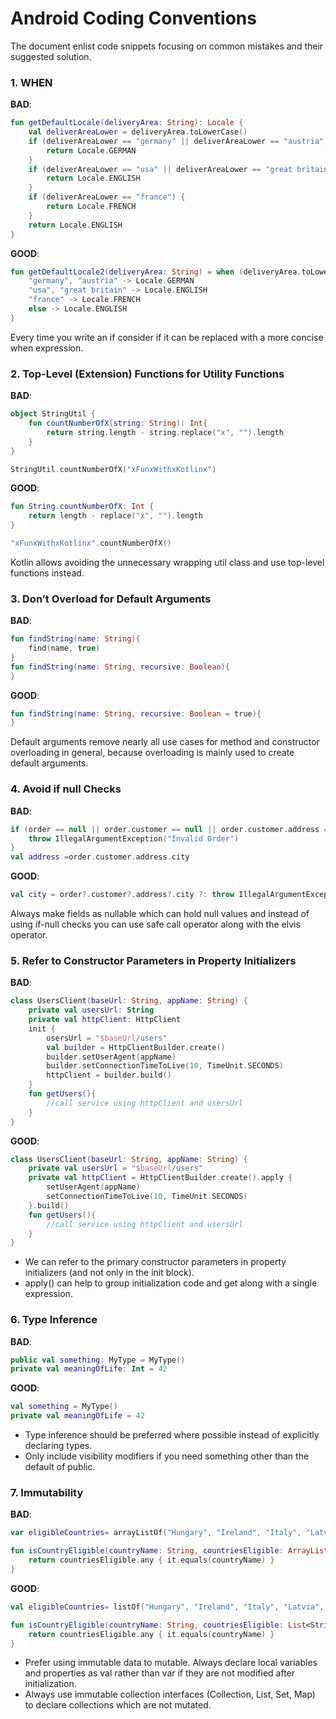 # Android Coding Conventions
The document enlist code snippets focusing on common mistakes and their suggested solution.

### 1. WHEN


__BAD__:

```kotlin
fun getDefaultLocale(deliveryArea: String): Locale {
    val deliverAreaLower = deliveryArea.toLowerCase()
    if (deliverAreaLower == "germany" || deliverAreaLower == "austria") {
        return Locale.GERMAN
    }
    if (deliverAreaLower == "usa" || deliverAreaLower == "great britain") {
        return Locale.ENGLISH
    }
    if (deliverAreaLower == "france") {
        return Locale.FRENCH
    }
    return Locale.ENGLISH
}
```

__GOOD__:

```kotlin
fun getDefaultLocale2(deliveryArea: String) = when (deliveryArea.toLowerCase()) {
    "germany", "austria" -> Locale.GERMAN
    "usa", "great britain" -> Locale.ENGLISH
    "france" -> Locale.FRENCH
    else -> Locale.ENGLISH
}
```

Every time you write an if consider if it can be replaced with a more concise when expression.


### 2. Top-Level (Extension) Functions for Utility Functions

__BAD__:
```kotlin
object StringUtil {
    fun countNumberOfX(string: String): Int{
        return string.length - string.replace("x", "").length
    }
}
```
```kotlin
StringUtil.countNumberOfX("xFunxWithxKotlinx")
```
__GOOD__:
```kotlin
fun String.countNumberOfX: Int {
    return length - replace("x", "").length
}
```

```kotlin
"xFunxWithxKotlinx".countNumberOfX()
```
Kotlin allows avoiding the unnecessary wrapping util class and use top-level functions instead.


### 3. Don’t Overload for Default Arguments

__BAD__:
```kotlin
fun findString(name: String){
    find(name, true)
}
fun findString(name: String, recursive: Boolean){
}
```
__GOOD__:
```kotlin
fun findString(name: String, recursive: Boolean = true){
}
```
Default arguments remove nearly all use cases for method and constructor overloading in general, because overloading is mainly used to create default arguments.

### 4. Avoid if null Checks

__BAD__:
```kotlin
if (order == null || order.customer == null || order.customer.address == null){
    throw IllegalArgumentException("Invalid Order")
}
val address =order.customer.address.city
```
__GOOD__:
```kotlin
val city = order?.customer?.address?.city ?: throw IllegalArgumentException("Invalid Order")
```
Always make fields as nullable which can hold null values and instead of using if-null checks you can use safe call operator along with the elvis operator.


### 5. Refer to Constructor Parameters in Property Initializers

__BAD__:
```kotlin
class UsersClient(baseUrl: String, appName: String) {
    private val usersUrl: String
    private val httpClient: HttpClient
    init {
        usersUrl = "$baseUrl/users"
        val builder = HttpClientBuilder.create()
        builder.setUserAgent(appName)
        builder.setConnectionTimeToLive(10, TimeUnit.SECONDS)
        httpClient = builder.build()
    }
    fun getUsers(){
        //call service using httpClient and usersUrl
    }
}
```

__GOOD__:
```kotlin
class UsersClient(baseUrl: String, appName: String) {
    private val usersUrl = "$baseUrl/users"
    private val httpClient = HttpClientBuilder.create().apply {
        setUserAgent(appName)
        setConnectionTimeToLive(10, TimeUnit.SECONDS)
    }.build()
    fun getUsers(){
        //call service using httpClient and usersUrl
    }
}
```
* We can refer to the primary constructor parameters in property initializers (and not only in the init block). 
* apply() can help to group initialization code and get along with a single expression.


### 6. Type Inference

__BAD__:
```kotlin
public val something: MyType = MyType()
private val meaningOfLife: Int = 42
```

__GOOD__:
```kotlin
val something = MyType()
private val meaningOfLife = 42
```
* Type inference should be preferred where possible instead of explicitly declaring types.
* Only include visibility modifiers if you need something other than the default of public.


### 7. Immutability

__BAD__:
```kotlin
var eligibleCountries= arrayListOf("Hungary", "Ireland", "Italy", "Latvia", "Lithuania", "Luxembourg")

fun isCountryEligible(countryName: String, countriesEligible: ArrayList<String>):Boolean{
    return countriesEligible.any { it.equals(countryName) }
}
```

__GOOD__:
```kotlin
val eligibleCountries= listOf("Hungary", "Ireland", "Italy", "Latvia", "Lithuania", "Luxembourg")

fun isCountryEligible(countryName: String, countriesEligible: List<String>):Boolean{
    return countriesEligible.any { it.equals(countryName) }
}
```


* Prefer using immutable data to mutable. Always declare local variables and properties as val rather than var if they are not modified after initialization.
* Always use immutable collection interfaces (Collection, List, Set, Map) to declare collections which are not mutated. 

